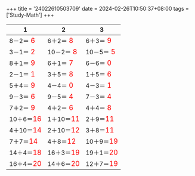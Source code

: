 +++ 
title = '24022610503709' 
date = 2024-02-26T10:50:37+08:00 
tags = ['Study-Math'] 
+++ 

1 | 2 | 3 
-- | -- | -- 
8－2＝<font color=red size=4> 6</font> | 6＋2＝<font color=red size=4> 8</font> | 6＋3＝<font color=red size=4> 9</font> 
3－1＝<font color=red size=4> 2</font> | 10－2＝<font color=red size=4> 8</font> | 10－5＝<font color=red size=4> 5</font> 
8＋1＝<font color=red size=4> 9</font> | 6＋1＝<font color=red size=4> 7</font> | 6－6＝<font color=red size=4> 0</font> 
2－1＝<font color=red size=4> 1</font> | 3＋5＝<font color=red size=4> 8</font> | 1＋5＝<font color=red size=4> 6</font> 
5＋4＝<font color=red size=4> 9</font> | 4－4＝<font color=red size=4> 0</font> | 4－3＝<font color=red size=4> 1</font> 
9－3＝<font color=red size=4> 6</font> | 9－5＝<font color=red size=4> 4</font> | 7－3＝<font color=red size=4> 4</font> 
7＋2＝<font color=red size=4> 9</font> | 4＋2＝<font color=red size=4> 6</font> | 4＋4＝<font color=red size=4> 8</font> 
10＋6＝<font color=red size=4>16</font> | 1＋10＝<font color=red size=4>11</font> | 2＋9＝<font color=red size=4>11</font> 
4＋10＝<font color=red size=4>14</font> | 2＋10＝<font color=red size=4>12</font> | 3＋8＝<font color=red size=4>11</font> 
7＋7＝<font color=red size=4>14</font> | 4＋8＝<font color=red size=4>12</font> | 10＋9＝<font color=red size=4>19</font> 
14＋4＝<font color=red size=4>18</font> | 16＋3＝<font color=red size=4>19</font> | 19＋1＝<font color=red size=4>20</font> 
16＋4＝<font color=red size=4>20</font> | 14＋6＝<font color=red size=4>20</font> | 12＋7＝<font color=red size=4>19</font> 


